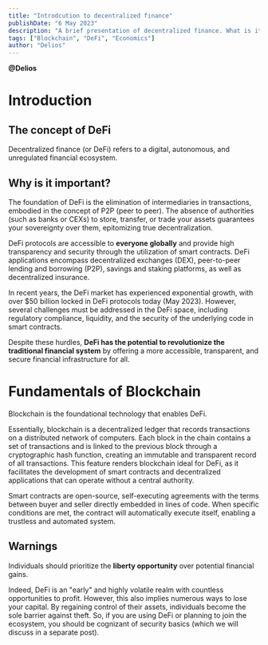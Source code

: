 ```yaml
---
title: "Introdcution to decentralized finance"
publishDate: "6 May 2023"
description: "A brief presentation of decentralized finance. What is it? Why is it important and how does it work?"
tags: ["Blockchain", "DeFi", "Economics"]
author: "Delios"
---
```

__@Delios__
# Introduction
## The concept of DeFi
Decentralized finance (or DeFi) refers to a digital, autonomous, and unregulated financial ecosystem.

## Why is it important?
The foundation of DeFi is the elimination of intermediaries in transactions, embodied in the concept of P2P (peer to peer). The absence of authorities (such as banks or CEXs) to store, transfer, or trade your assets guarantees your sovereignty over them, epitomizing true decentralization.

DeFi protocols are accessible to __everyone globally__ and provide high transparency and security through the utilization of smart contracts. DeFi applications encompass decentralized exchanges (DEX), peer-to-peer lending and borrowing (P2P), savings and staking platforms, as well as decentralized insurance.

In recent years, the DeFi market has experienced exponential growth, with over $50 billion locked in DeFi protocols today (May 2023). However, several challenges must be addressed in the DeFi space, including regulatory compliance, liquidity, and the security of the underlying code in smart contracts.

Despite these hurdles, __DeFi has the potential to revolutionize the traditional financial system__ by offering a more accessible, transparent, and secure financial infrastructure for all.

# Fundamentals of Blockchain
Blockchain is the foundational technology that enables DeFi.

Essentially, blockchain is a decentralized ledger that records transactions on a distributed network of computers. Each block in the chain contains a set of transactions and is linked to the previous block through a cryptographic hash function, creating an immutable and transparent record of all transactions. This feature renders blockchain ideal for DeFi, as it facilitates the development of smart contracts and decentralized applications that can operate without a central authority.

Smart contracts are open-source, self-executing agreements with the terms between buyer and seller directly embedded in lines of code. When specific conditions are met, the contract will automatically execute itself, enabling a trustless and automated system.

## Warnings
Individuals should prioritize the __liberty opportunity__ over potential financial gains.

Indeed, DeFi is an "early" and highly volatile realm with countless opportunities to profit. However, this also implies numerous ways to lose your capital. By regaining control of their assets, individuals become the sole barrier against theft. So, if you are using DeFi or planning to join the ecosystem, you should be cognizant of security basics (which we will discuss in a separate post).
